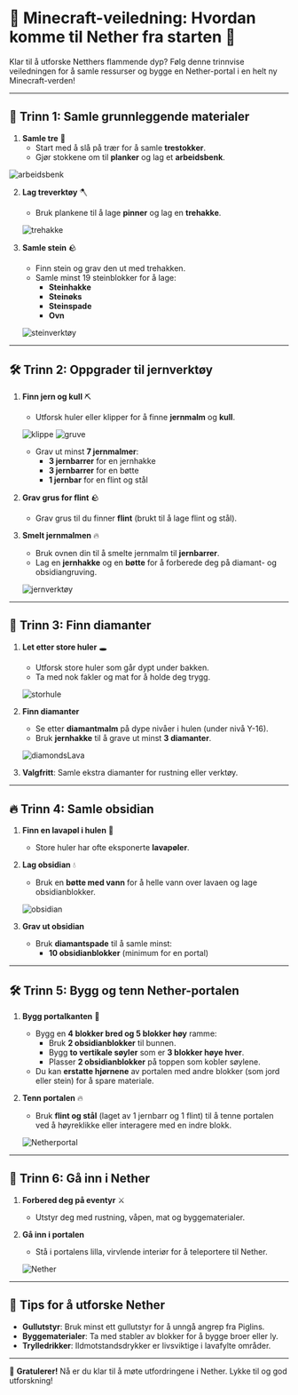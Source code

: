 # 🌌 Minecraft-veiledning: Hvordan komme til Nether fra starten 🌋

Klar til å utforske Netthers flammende dyp? Følg denne trinnvise veiledningen for å samle ressurser og bygge en Nether-portal i en helt ny Minecraft-verden!

---

## 🌲 Trinn 1: Samle grunnleggende materialer

1. **Samle tre** 🌳  
   - Start med å slå på trær for å samle **trestokker**.  
   - Gjør stokkene om til **planker** og lag et **arbeidsbenk**.

  ![arbeidsbenk](firstCraft.png)

2. **Lag treverktøy** 🪓  
   - Bruk plankene til å lage **pinner** og lag en **trehakke**.

   ![trehakke](woodTools.png)

3. **Samle stein** 🪨  
   - Finn stein og grav den ut med trehakken.  
   - Samle minst 19 steinblokker for å lage:  
     - **Steinhakke**  
     - **Steinøks**  
     - **Steinspade**  
     - **Ovn**

   ![steinverktøy](stoneTools.png)

---

## 🛠️ Trinn 2: Oppgrader til jernverktøy

1. **Finn jern og kull** ⛏️  
   - Utforsk huler eller klipper for å finne **jernmalm** og **kull**. 

   ![klippe](coast.png) 
   ![gruve](cave.png) 

   - Grav ut minst **7 jernmalmer**:  
     - **3 jernbarrer** for en jernhakke  
     - **3 jernbarrer** for en bøtte  
     - **1 jernbar** for en flint og stål

2. **Grav grus for flint** 🪨  
   - Grav grus til du finner **flint** (brukt til å lage flint og stål).  

3. **Smelt jernmalmen** 🔥  
   - Bruk ovnen din til å smelte jernmalm til **jernbarrer**.  
   - Lag en **jernhakke** og en **bøtte** for å forberede deg på diamant- og obsidiangruving.

   ![jernverktøy](ironTools.png) 
---

## 💎 Trinn 3: Finn diamanter

1. **Let etter store huler** 🕳️  
   - Utforsk store huler som går dypt under bakken.  
   - Ta med nok fakler og mat for å holde deg trygg. 

   ![storhule](largeCave.png) 

2. **Finn diamanter**  
   - Se etter **diamantmalm** på dype nivåer i hulen (under nivå Y-16).  
   - Bruk **jernhakke** til å grave ut minst **3 diamanter**.  
   
   ![diamondsLava](ironTools.png) 

3. **Valgfritt**: Samle ekstra diamanter for rustning eller verktøy.


---

## 🔥 Trinn 4: Samle obsidian

1. **Finn en lavapøl i hulen** 🌋  
   - Store huler har ofte eksponerte **lavapøler**.  

2. **Lag obsidian** 💧  
   - Bruk en **bøtte med vann** for å helle vann over lavaen og lage obsidianblokker.  

   ![obsidian](WaterObsidian.png) 

3. **Grav ut obsidian**  
   - Bruk **diamantspade** til å samle minst:  
     - **10 obsidianblokker** (minimum for en portal)  

---

## 🛠️ Trinn 5: Bygg og tenn Nether-portalen

1. **Bygg portalkanten** 🧱  
   - Bygg en **4 blokker bred og 5 blokker høy** ramme:  
     - Bruk **2 obsidianblokker** til bunnen.  
     - Bygg **to vertikale søyler** som er **3 blokker høye hver**.  
     - Plasser **2 obsidianblokker** på toppen som kobler søylene.  
   - Du kan **erstatte hjørnene** av portalen med andre blokker (som jord eller stein) for å spare materiale.

2. **Tenn portalen** 🔥  
   - Bruk **flint og stål** (laget av 1 jernbarr og 1 flint) til å tenne portalen ved å høyreklikke eller interagere med en indre blokk.

   ![Netherportal](NetherPortal.png) 

---

## 🚪 Trinn 6: Gå inn i Nether

1. **Forbered deg på eventyr** ⚔️  
   - Utstyr deg med rustning, våpen, mat og byggematerialer.  

2. **Gå inn i portalen**  
   - Stå i portalens lilla, virvlende interiør for å teleportere til Nether.

   ![Nether](Nether.png) 

---

## 🌋 Tips for å utforske Nether

- **Gullutstyr**: Bruk minst ett gullutstyr for å unngå angrep fra Piglins.  
- **Byggematerialer**: Ta med stabler av blokker for å bygge broer eller ly.  
- **Trylledrikker**: Ildmotstandsdrykker er livsviktige i lavafylte områder.  

---

🎉 **Gratulerer!** Nå er du klar til å møte utfordringene i Nether. Lykke til og god utforskning!  
